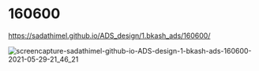 # 160600


https://sadathimel.github.io/ADS_design/1.bkash_ads/160600/

![screencapture-sadathimel-github-io-ADS-design-1-bkash-ads-160600-2021-05-29-21_46_21](https://user-images.githubusercontent.com/40139304/120076463-6f1b0a00-c0c7-11eb-97fd-072e878d2364.png)


